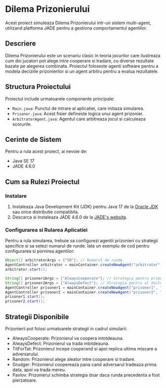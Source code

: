 # Dilema Prizonierului

Acest proiect simuleaza Dilema Prizonierului intr-un sistem multi-agent, utilizand platforma JADE pentru a gestiona comportamentul agentilor.

## Descriere

Dilema Prizonierului este un scenariu clasic in teoria jocurilor care ilustreaza cum doi jucatori pot alege intre cooperare si tradare, cu diverse rezultate bazate pe alegerea combinata. Proiectul foloseste agenti software pentru a modela deciziile prizonierilor si un agent arbitru pentru a evalua rezultatele.

## Structura Proiectului

Proiectul include urmatoarele componente principale:

- `Main.java`: Punctul de intrare al aplicatiei, care initiaza simularea.
- `Prisoner.java`: Acest fisier defineste logica unui agent prizonier.
- `ArbitratorAgent.java`: Agentul care arbitreaza jocul si calculeaza scorurile.

## Cerinte de Sistem

Pentru a rula acest proiect, ai nevoie de:

- Java SE 17
- JADE 4.6.0

## Cum sa Rulezi Proiectul

### Instalare

1. Instaleaza Java Development Kit (JDK) pentru Java 17 de la [Oracle JDK](https://www.oracle.com/java/technologies/javase/jdk17-archive-downloads.html) sau orice distributie compatibila.
2. Descarca si instaleaza JADE 4.6.0 de la [JADE's website](http://jade.tilab.com/download/jade/license/jade-download/).

### Configurarea si Rularea Aplicatiei

Pentru a rula simularea, trebuie sa configurezi agentii prizonieri cu strategii specifice si sa setezi numarul de runde. Iata un exemplu de cod pentru configurarea si pornirea agentilor:

```java
Object[] arbitratorArgs = {"50"}; // Numarul de runde
AgentController arbitrator = mainContainer.createNewAgent("arbitrator", "ArbitratorAgent", arbitratorArgs);
arbitrator.start();

String[] prisoner1Args = {"AlwaysCooperate"}; // Strategia pentru primul prizonier
String[] prisoner2Args = {"AlwaysDefect"}; // Strategia pentru al doilea prizonier
AgentController prisoner1 = mainContainer.createNewAgent("prisoner1", "Prisoner", prisoner1Args);
AgentController prisoner2 = mainContainer.createNewAgent("prisoner2", "Prisoner", prisoner2Args);
prisoner1.start();
prisoner2.start();
```

## Strategii Disponibile
Prizonierii pot folosi urmatoarele strategii in cadrul simularii:

- AlwaysCooperate: Prizonierul va coopera intotdeauna.
- AlwaysDefect: Prizonierul va trada intotdeauna.
- TitForTat: Prizonierul incepe cooperand si apoi replica ultima miscare a adversarului.
- Random: Prizonierul alege aleator intre cooperare si tradare.
- Grudger: Prizonierul coopereaza pana cand adversarul tradeaza prima data, apoi va trada mereu.
- Pavlov: Prizonierul schimba strategia doar daca runda precedenta a fost pierzatoare.
